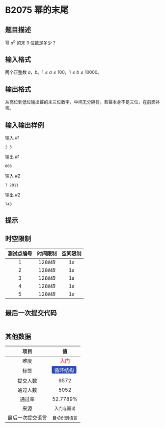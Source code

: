 # B2075 幂的末尾
## 题目描述

幂 $a^b$ 的末 $3$ 位数是多少？

## 输入格式

两个正整数 $a$，$b$。$1 \le a \le 100$，$1 \le b \le 10000$。

## 输出格式

从高位到低位输出幂的末三位数字，中间无分隔符。若幂本身不足三位，在前面补零。

## 输入输出样例

输入 #1
```
2 3
```
输出 #1
```
008
```
输入 #2
```
7 2011
```
输出 #2
```
743
```

## 提示



## 时空限制
|测试点编号|时间限制|空间限制|
|:---:|:---:|:---:|
|$1$|$128MB$|$1s$|
|$2$|$128MB$|$1s$|
|$3$|$128MB$|$1s$|
|$4$|$128MB$|$1s$|
|$5$|$128MB$|$1s$|

## 最后一次提交代码

```

```

## 其他数据

|项目|值|
|:---:|:---:|
|难度|<span style="font-weight: bold; color: #fe4c61">入门</span>|
|标签|<span style="display: inline-block; margin-right: 5px; margin-bottom: 5px; border-radius: 2px; color: white; padding: 0px 8px; background-color: #2949b4; ">循环结构</span>|
|提交人数|$9572$|
|通过人数|$5052$|
|通过率|$52.7789\%$|
|来源|`入门与面试`|
|最后一次提交语言|`自动识别语言`|

